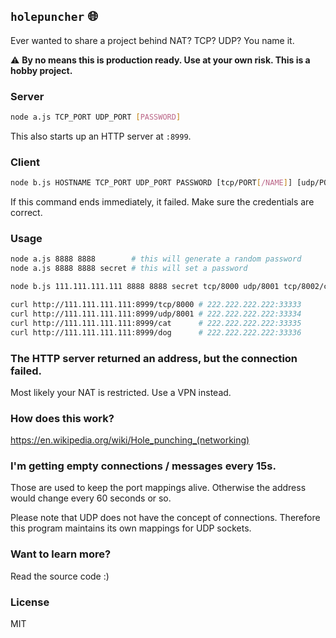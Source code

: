 ## `holepuncher` 🌐

Ever wanted to share a project behind NAT? TCP? UDP? You name it.

⚠️ **By no means this is production ready. Use at your own risk. This is a hobby project.**

### Server

```bash
node a.js TCP_PORT UDP_PORT [PASSWORD]
```

This also starts up an HTTP server at `:8999`.

### Client

```bash
node b.js HOSTNAME TCP_PORT UDP_PORT PASSWORD [tcp/PORT[/NAME]] [udp/PORT[/NAME]]
```

If this command ends immediately, it failed. Make sure the credentials are correct.

### Usage

```bash
node a.js 8888 8888        # this will generate a random password
node a.js 8888 8888 secret # this will set a password

node b.js 111.111.111.111 8888 8888 secret tcp/8000 udp/8001 tcp/8002/cat udp/8003/dog

curl http://111.111.111.111:8999/tcp/8000 # 222.222.222.222:33333
curl http://111.111.111.111:8999/udp/8001 # 222.222.222.222:33334
curl http://111.111.111.111:8999/cat      # 222.222.222.222:33335
curl http://111.111.111.111:8999/dog      # 222.222.222.222:33336
```

### The HTTP server returned an address, but the connection failed.

Most likely your NAT is restricted. Use a VPN instead.

### How does this work?

https://en.wikipedia.org/wiki/Hole_punching_(networking)

### I'm getting empty connections / messages every 15s.

Those are used to keep the port mappings alive. Otherwise the address would change every 60 seconds or so.

Please note that UDP does not have the concept of connections. Therefore this program maintains its own mappings for UDP sockets.

### Want to learn more?

Read the source code :)

### License

MIT
